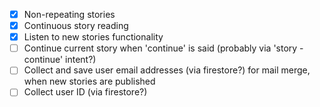 - [x] Non-repeating stories
- [x] Continuous story reading
- [x] Listen to new stories functionality
- [ ] Continue current story when 'continue' is said (probably via 'story - continue' intent?)
- [ ] Collect and save user email addresses (via firestore?) for mail merge, when new stories are published
- [ ] Collect user ID (via firestore?)

